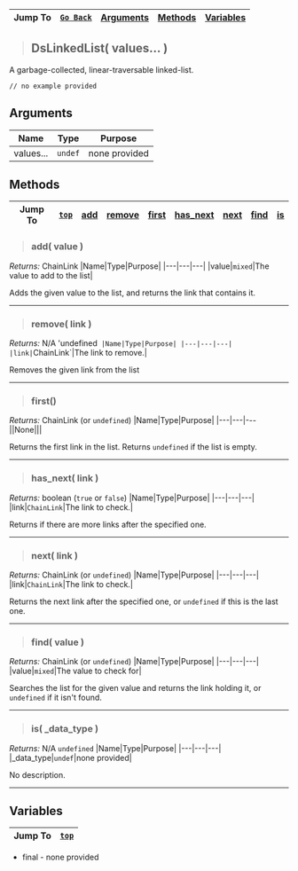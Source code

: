 |Jump To|[`Go Back`](Core-Index)|[Arguments](#arguments)|[Methods](#methods)|[Variables](#variables)|
|---|---|---|---|---|
>## DsLinkedList( values... )
A garbage-collected, linear-traversable linked-list.
```GML
// no example provided
```
## Arguments
|Name|Type|Purpose|
|---|---|---|
|values...|`undef`|none provided|

## Methods
|Jump To|[`top`](#)|[**add**](#add-value-)|[**remove**](#remove-link-)|[**first**](#first)|[**has_next**](#has_next-link-)|[**next**](#next-link-)|[**find**](#find-value-)|[**is**](#is-_data_type-)|
|---|---|---|---|---|---|---|---|---|
> ### add( value )
*Returns:* ChainLink
|Name|Type|Purpose|
|---|---|---|
|value|`mixed`|The value to add to the list|

Adds the given value to the list, and returns the link that contains it.
***
> ### remove( link )
*Returns:* N/A 'undefined`
|Name|Type|Purpose|
|---|---|---|
|link|`ChainLink`|The link to remove.|

Removes the given link from the list
***
> ### first()
*Returns:* ChainLink (or `undefined`)
|Name|Type|Purpose|
|---|---|---||None|||

Returns the first link in the list.  Returns `undefined` if the list is empty.
***
> ### has_next( link )
*Returns:* boolean (`true` or `false`)
|Name|Type|Purpose|
|---|---|---|
|link|`ChainLink`|The link to check.|

Returns if there are more links after the specified one.
***
> ### next( link )
*Returns:* ChainLink (or `undefined`)
|Name|Type|Purpose|
|---|---|---|
|link|`ChainLink`|The link to check.|

Returns the next link after the specified one, or `undefined` if this is the last one.
***
> ### find( value )
*Returns:* ChainLink (or `undefined`)
|Name|Type|Purpose|
|---|---|---|
|value|`mixed`|The value to check for|

Searches the list for the given value and returns the link holding it, or `undefined` if it isn't found.
***
> ### is( _data_type )
*Returns:* N/A `undefined`
|Name|Type|Purpose|
|---|---|---|
|_data_type|`undef`|none provided|

No description.
***

## Variables
|Jump To|[`top`](#)|
|---|---|
* final - none provided
